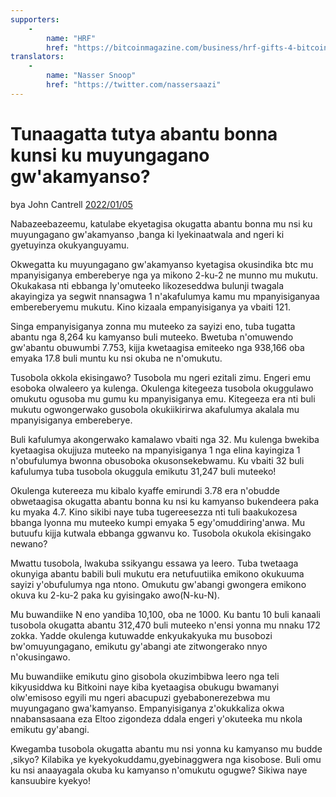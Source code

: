 ```yaml
---
supporters: 
    - 
        name: "HRF"
        href: "https://bitcoinmagazine.com/business/hrf-gifts-4-bitcoin-to-bitcoin-projects"
translators: 
    - 
        name: "Nasser Snoop"
        href: "https://twitter.com/nassersaazi"
---
```

# Tunaagatta tutya abantu bonna kunsi ku muyungagano gw'akamyanso?

bya John Cantrell [2022/01/05](https://twitter.com/JohnCantrell97/status/1478794692313632768)

<LanguageDropdown/>

Nabazeebazeemu, katulabe ekyetagisa okugatta abantu bonna mu nsi ku muyungagano gw'akamyanso ,banga ki lyekinaatwala and ngeri ki gyetuyinza okukyanguyamu.

Okwegatta ku muyungagano gw'akamyanso kyetagisa okusindika btc mu mpanyisiganya embereberye nga ya mikono 2-ku-2 ne munno mu mukutu. Okukakasa nti ebbanga ly'omuteeko likozeseddwa bulunji twagala akayingiza ya segwit nnansagwa 1 n'akafulumya kamu mu mpanyisiganyaa embereberyemu mukutu. Kino kizaala empanyisiganya ya vbaiti 121.

Singa empanyisiganya zonna mu muteeko za sayizi eno, tuba tugatta abantu nga 8,264 ku kamyanso buli muteeko. Bwetuba n'omuwendo gw'abantu obuwumbi 7.753, kijja kwetaagisa emiteeko nga 938,166 oba emyaka 17.8 buli muntu ku nsi okuba ne n'omukutu.

Tusobola okkola ekisingawo? Tusobola mu ngeri ezitali zimu. Engeri emu esoboka olwaleero ya kulenga. Okulenga kitegeeza tusobola okuggulawo omukutu ogusoba mu gumu ku mpanyisiganya emu. Kitegeeza era nti buli mukutu ogwongerwako gusobola okukiikirirwa akafulumya akalala mu mpanyisiganya embereberye.

Buli kafulumya akongerwako kamalawo vbaiti nga 32. Mu kulenga bwekiba kyetaagisa okujjuza muteeko na mpanyisiganya 1 nga elina kayingiza 1 n'obufulumya bwonna obusoboka okusonsekebwamu. Ku vbaiti 32 buli kafulumya tuba tusobola okuggula emikutu 31,247 buli muteeko!

Okulenga kutereeza mu kibalo kyaffe emirundi 3.78 era n'obudde obwetaagisa okugatta abantu bonna ku nsi ku kamyanso bukendeera paka ku myaka 4.7. Kino sikibi naye tuba tugereesezza nti tuli baakukozesa bbanga lyonna mu muteeko kumpi emyaka 5 egy'omuddiring'anwa. Mu butuufu kijja kutwala ebbanga ggwanvu ko. Tusobola okukola ekisingako newano?

Mwattu tusobola, lwakuba ssikyangu essawa ya leero. Tuba twetaaga okunyiga abantu babili buli mukutu era netufuutiika emikono okukuuma sayizi y'obufulumya nga ntono. Omukutu gw'abangi gwongera emikono okuva ku 2-ku-2 paka ku gyisingako awo(N-ku-N).

Mu buwandiike N eno yandiba 10,100, oba ne 1000. Ku bantu 10 buli kanaali tusobola okugatta abantu 312,470 buli muteeko n'ensi yonna mu nnaku 172 zokka. Yadde okulenga kutuwadde enkyukakyuka mu busobozi bw'omuyungagano, emikutu gy'abangi ate zitwongerako nnyo n'okusingawo.

Mu buwandiike emikutu gino gisobola okuzimbibwa leero nga teli kikyusiddwa ku Bitkoini naye kiba kyetaagisa obukugu bwamanyi olw'emisoso egyili mu ngeri abacupuzi gyebabonerezebwa mu muyungagano gwa'kamyanso. Empanyisiganya z'okukkaliza okwa nnabansasaana eza Eltoo zigondeza ddala engeri y'okuteeka mu nkola emikutu gy'abangi.

Kwegamba tusobola okugatta abantu mu nsi yonna ku kamyanso mu budde ,sikyo? Kilabika ye kyekyokuddamu,gyebinaggwera nga kisobose. Buli omu ku nsi anaayagala okuba ku kamyanso n'omukutu ogugwe? Sikiwa naye kansuubire kyekyo!